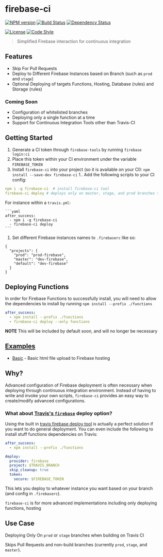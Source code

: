# firebase-ci

[![NPM version][npm-image]][npm-url]
[![Build Status][travis-image]][travis-url]
[![Dependency Status][daviddm-image]][daviddm-url]
<!-- [![Code Climate][climate-image]][climate-url] -->
[![License][license-image]][license-url]
[![Code Style][code-style-image]][code-style-url]

> Simplified Firebase interaction for continuous integration

## Features
* Skip For Pull Requests
* Deploy to Different Firebase Instances based on Branch (such as `prod` and `stage`)
* Optional Deploying of targets Functions, Hosting, Database (rules) and Storage (rules)

### Coming Soon
* Configuration of whitelisted branches
* Deploying only a single function at a time
* Support for Continuous Integration Tools other than Travis-CI

## Getting Started

1. Generate a CI token through `firebase-tools` by running `firebase login:ci`
1. Place this token within your CI environment under the variable `FIREBASE_TOKEN`
1. Install `firebase-ci` into your project (so it is available on your CI): `npm install --save-dev firebase-ci`
1.. Add the following scripts to your CI config:

  ```yaml
  npm i -g firebase-ci  # install firebase-ci tool
  firebase-ci deploy # deploys only on master, stage, and prod branches to matching project in .firebaserc
  ```

  For instance within a `travis.yml`:

    ```yaml
    after_success:
      - npm i -g firebase-ci
      - firebase-ci deploy
    ```

1. Set different Firebase instances names to `.firebaserc` like so:
```
{
  "projects": {
    "prod": "prod-firebase",
    "master": "dev-firebase",
    "default": "dev-firebase"
  }
}
```

## Deploying Functions

In order for Firebase Functions to successfully install, you will need to allow the dependencies to install by running `npm install --prefix ./functions`

```yaml
after_success:
  - npm install --prefix ./functions
  - firebase-ci deploy --only functions
```

**NOTE** This will be included by default soon, and will no longer be necessary

## [Examples](/examples)

* [Basic](/examples/basic) - Basic html file upload to Firebase hosting

## Why?
Advanced configuration of Firebase deployment is often necessary when deploying through continuous integration environment. Instead of having to write and invoke your own scripts, `firebase-ci` provides an easy way to  create/modify advanced configurations.

### What about [Travis's `firebase`](https://docs.travis-ci.com/user/deployment/firebase/) deploy option?

Using the built in [travis firebase deploy tool](https://docs.travis-ci.com/user/deployment/firebase/) is actually a perfect solution if you want to do general deployment. You can even include the following to install stuff functions dependencies on Travis:

```yaml
after_success:
  - npm install --prefix ./functions

deploy:
  provider: firebase
  project: $TRAVIS_BRANCH
  skip_cleanup: true
  token:
    secure: $FIREBASE_TOKEN
```

This lets you deploy to whatever instance you want based on your branch (and config in `.firebaserc`).

`firebase-ci` is for more advanced implementations including only deploying functions, hosting

## Use Case

Deploying Only On `prod` or `stage` branches when building on Travis CI

Skips Pull Requests and non-build branches (currently `prod`, `stage`, and `master`).


[npm-image]: https://img.shields.io/npm/v/firebase-ci.svg?style=flat-square
[npm-url]: https://npmjs.org/package/firebase-ci
[travis-image]: https://img.shields.io/travis/prescottprue/firebase-ci/master.svg?style=flat-square
[travis-url]: https://travis-ci.org/prescottprue/firebase-ci
[daviddm-image]: https://img.shields.io/david/prescottprue/firebase-ci.svg?style=flat-square
[daviddm-url]: https://david-dm.org/prescottprue/firebase-ci
[climate-image]: https://img.shields.io/codeclimate/github/prescottprue/firebase-ci.svg?style=flat-square
[climate-url]: https://codeclimate.com/github/prescottprue/firebase-ci
[coverage-image]: https://img.shields.io/codeclimate/coverage/github/prescottprue/firebase-ci.svg?style=flat-square
[coverage-url]: https://codeclimate.com/github/prescottprue/firebase-ci
[license-image]: https://img.shields.io/npm/l/firebase-ci.svg?style=flat-square
[license-url]: https://github.com/prescottprue/firebase-ci/blob/master/LICENSE
[code-style-image]: https://img.shields.io/badge/code%20style-standard-brightgreen.svg?style=flat-square
[code-style-url]: http://standardjs.com/
